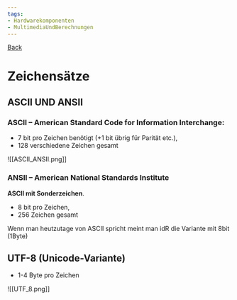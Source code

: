 ```yaml
---
tags:
- Hardwarekomponenten
- MultimediaUndBerechnungen
---
```

[Back](Uebersicht%20der%20Hardwarekomponenten%20Themen.md)
# Zeichensätze
## ASCII UND ANSII
### ASCII – American Standard Code for Information Interchange:
- 7 bit pro Zeichen benötigt (+1 bit übrig für Parität etc.),
- 128 verschiedene Zeichen gesamt

![[ASCII_ANSII.png]]

### ANSII – American National Standards Institute
**ASCII mit Sonderzeichen**.
- 8 bit pro Zeichen, 
- 256 Zeichen gesamt

Wenn man heutzutage von ASCII spricht meint man idR die Variante mit 8bit (1Byte)

## UTF-8 (Unicode-Variante)
- 1-4 Byte pro Zeichen

![[UTF_8.png]]

